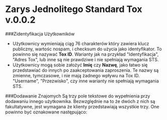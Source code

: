 Zarys Jednolitego Standard Tox v.0.0.2
===

###Zidentyfikacja Użytkowników
- Użytkownicy wymieniają ciąg 76 charakterów który zawiera klucz publiczny, wartośc nospam, i checksum do użycia jako identyfikator. To powinno się nazywać **Tox ID**. Warianty jak na przykład "Identyfikacja", "Adres Tox", lub inne są nie prawdziwe i nie spełniają wymagania STS.
- Użytkownicy mogą sobie założyć **Imię** czy **Nazwę**, jako łatwo się przedstawiać do innych po zaakceptowania zaproszenia. Te nazwy są zmienne, tymczasowe, i nie mają żadnego wpływu na Tox ID. "Username", "Przezwisko", czy inne warianty nie spełniają wymagania STS.

###Dodawanie Znajomych
Są trzy pole tekstowe do wypełnienia przy dodawaniu innego użytkownika. Bezwzględnie na to że dwóch z nich są fakultatywne, jest wymagana że klienty przedstawiają wszystkie trzy. One powinno być oznakowane następująco:
